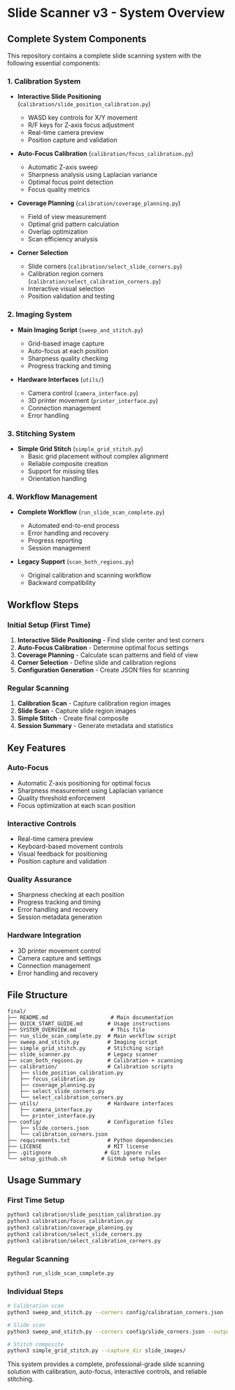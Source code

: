 # Slide Scanner v3 - System Overview

## Complete System Components

This repository contains a complete slide scanning system with the following essential components:

### 1. Calibration System
- **Interactive Slide Positioning** (`calibration/slide_position_calibration.py`)
  - WASD key controls for X/Y movement
  - R/F keys for Z-axis focus adjustment
  - Real-time camera preview
  - Position capture and validation

- **Auto-Focus Calibration** (`calibration/focus_calibration.py`)
  - Automatic Z-axis sweep
  - Sharpness analysis using Laplacian variance
  - Optimal focus point detection
  - Focus quality metrics

- **Coverage Planning** (`calibration/coverage_planning.py`)
  - Field of view measurement
  - Optimal grid pattern calculation
  - Overlap optimization
  - Scan efficiency analysis

- **Corner Selection** 
  - Slide corners (`calibration/select_slide_corners.py`)
  - Calibration region corners (`calibration/select_calibration_corners.py`)
  - Interactive visual selection
  - Position validation and testing

### 2. Imaging System
- **Main Imaging Script** (`sweep_and_stitch.py`)
  - Grid-based image capture
  - Auto-focus at each position
  - Sharpness quality checking
  - Progress tracking and timing

- **Hardware Interfaces** (`utils/`)
  - Camera control (`camera_interface.py`)
  - 3D printer movement (`printer_interface.py`)
  - Connection management
  - Error handling

### 3. Stitching System
- **Simple Grid Stitch** (`simple_grid_stitch.py`)
  - Basic grid placement without complex alignment
  - Reliable composite creation
  - Support for missing tiles
  - Orientation handling

### 4. Workflow Management
- **Complete Workflow** (`run_slide_scan_complete.py`)
  - Automated end-to-end process
  - Error handling and recovery
  - Progress reporting
  - Session management

- **Legacy Support** (`scan_both_regions.py`)
  - Original calibration and scanning workflow
  - Backward compatibility

## Workflow Steps

### Initial Setup (First Time)
1. **Interactive Slide Positioning** - Find slide center and test corners
2. **Auto-Focus Calibration** - Determine optimal focus settings
3. **Coverage Planning** - Calculate scan patterns and field of view
4. **Corner Selection** - Define slide and calibration regions
5. **Configuration Generation** - Create JSON files for scanning

### Regular Scanning
1. **Calibration Scan** - Capture calibration region images
2. **Slide Scan** - Capture slide region images
3. **Simple Stitch** - Create final composite
4. **Session Summary** - Generate metadata and statistics

## Key Features

### Auto-Focus
- Automatic Z-axis positioning for optimal focus
- Sharpness measurement using Laplacian variance
- Quality threshold enforcement
- Focus optimization at each scan position

### Interactive Controls
- Real-time camera preview
- Keyboard-based movement controls
- Visual feedback for positioning
- Position capture and validation

### Quality Assurance
- Sharpness checking at each position
- Progress tracking and timing
- Error handling and recovery
- Session metadata generation

### Hardware Integration
- 3D printer movement control
- Camera capture and settings
- Connection management
- Error handling and recovery

## File Structure

```
final/
├── README.md                    # Main documentation
├── QUICK_START_GUIDE.md        # Usage instructions
├── SYSTEM_OVERVIEW.md           # This file
├── run_slide_scan_complete.py  # Main workflow script
├── sweep_and_stitch.py         # Imaging script
├── simple_grid_stitch.py       # Stitching script
├── slide_scanner.py            # Legacy scanner
├── scan_both_regions.py        # Calibration + scanning
├── calibration/                # Calibration scripts
│   ├── slide_position_calibration.py
│   ├── focus_calibration.py
│   ├── coverage_planning.py
│   ├── select_slide_corners.py
│   └── select_calibration_corners.py
├── utils/                      # Hardware interfaces
│   ├── camera_interface.py
│   └── printer_interface.py
├── config/                     # Configuration files
│   ├── slide_corners.json
│   └── calibration_corners.json
├── requirements.txt            # Python dependencies
├── LICENSE                     # MIT license
├── .gitignore                 # Git ignore rules
└── setup_github.sh           # GitHub setup helper
```

## Usage Summary

### First Time Setup
```bash
python3 calibration/slide_position_calibration.py
python3 calibration/focus_calibration.py
python3 calibration/coverage_planning.py
python3 calibration/select_slide_corners.py
python3 calibration/select_calibration_corners.py
```

### Regular Scanning
```bash
python3 run_slide_scan_complete.py
```

### Individual Steps
```bash
# Calibration scan
python3 sweep_and_stitch.py --corners config/calibration_corners.json --output calibration_images/

# Slide scan
python3 sweep_and_stitch.py --corners config/slide_corners.json --output slide_images/

# Stitch composite
python3 simple_grid_stitch.py --capture_dir slide_images/
```

This system provides a complete, professional-grade slide scanning solution with calibration, auto-focus, interactive controls, and reliable stitching. 